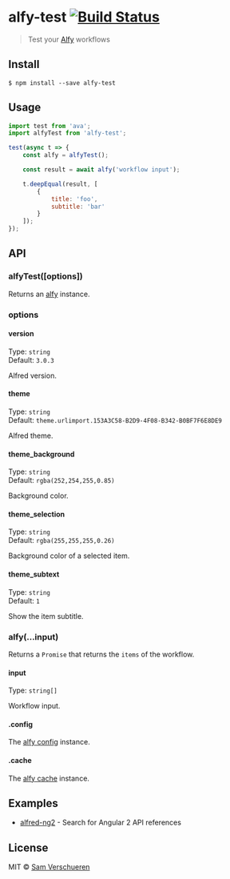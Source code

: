 # alfy-test [![Build Status](https://travis-ci.org/SamVerschueren/alfy-test.svg?branch=master)](https://travis-ci.org/SamVerschueren/alfy-test)

> Test your [Alfy](https://github.com/sindresorhus/alfy) workflows


## Install

```
$ npm install --save alfy-test
```


## Usage

```js
import test from 'ava';
import alfyTest from 'alfy-test';

test(async t => {
	const alfy = alfyTest();

	const result = await alfy('workflow input');

	t.deepEqual(result, [
		{
			title: 'foo',
			subtitle: 'bar'
		}
	]);
});
```


## API

### alfyTest([options])

Returns an [alfy](#alfyinput) instance.

### options

#### version

Type: `string`<br>
Default: `3.0.3`

Alfred version.

#### theme

Type: `string`<br>
Default: `theme.urlimport.153A3C58-B2D9-4F08-B342-B0BF7F6E8DE9`

Alfred theme.

#### theme_background

Type: `string`<br>
Default: `rgba(252,254,255,0.85)`

Background color.

#### theme_selection

Type: `string`<br>
Default: `rgba(255,255,255,0.26)`

Background color of a selected item.

#### theme_subtext

Type: `string`<br>
Default: `1`

Show the item subtitle.

### alfy(...input)

Returns a `Promise` that returns the `items` of the workflow.

#### input

Type: `string[]`

Workflow input.

#### .config

The [alfy config](https://github.com/sindresorhus/alfy#config) instance.

#### .cache

The [alfy cache](https://github.com/sindresorhus/alfy#cache) instance.


## Examples

- [alfred-ng2](https://github.com/SamVerschueren/alfred-ng2) - Search for Angular 2 API references


## License

MIT © [Sam Verschueren](https://github.com/SamVerschueren)

